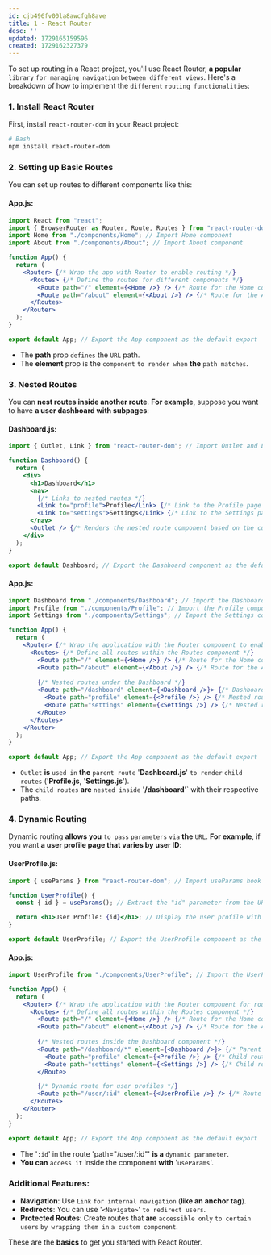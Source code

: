 ```yaml
---
id: cjb496fv00la8awcfqh8ave
title: 1 - React Router
desc: ''
updated: 1729165159596
created: 1729162327379
---
```


To set up routing in a React project, you'll use React Router, **a popular** `library` `for managing navigation` `between different views`. Here's a breakdown of how to implement the `different` `routing functionalities`:

### 1. **Install React Router**
First, install `react-router-dom` in your React project:
```bash
# Bash
npm install react-router-dom
```

### 2. **Setting up Basic Routes**
You can set up routes to different components like this:

#### App.js:
```jsx
import React from "react";
import { BrowserRouter as Router, Route, Routes } from "react-router-dom"; // Import necessary modules from react-router-dom
import Home from "./components/Home"; // Import Home component
import About from "./components/About"; // Import About component

function App() {
  return (
    <Router> {/* Wrap the app with Router to enable routing */}
      <Routes> {/* Define the routes for different components */}
        <Route path="/" element={<Home />} /> {/* Route for the Home component, accessible at "/" */}
        <Route path="/about" element={<About />} /> {/* Route for the About component, accessible at "/about" */}
      </Routes>
    </Router>
  );
}

export default App; // Export the App component as the default export
```
- The **path** prop `defines` the `URL` path.
- The **element** prop is the `component` `to render when` **the** `path matches`.

### 3. **Nested Routes**
You can **nest routes inside another route**. **For example**, suppose you want to have **a user dashboard with subpages**:

#### Dashboard.js:
```jsx
import { Outlet, Link } from "react-router-dom"; // Import Outlet and Link components from react-router-dom

function Dashboard() {
  return (
    <div>
      <h1>Dashboard</h1>
      <nav>
        {/* Links to nested routes */}
        <Link to="profile">Profile</Link> {/* Link to the Profile page */}
        <Link to="settings">Settings</Link> {/* Link to the Settings page */}
      </nav>
      <Outlet /> {/* Renders the nested route component based on the current route */}
    </div>
  );
}

export default Dashboard; // Export the Dashboard component as the default export
```

#### App.js:
```jsx
import Dashboard from "./components/Dashboard"; // Import the Dashboard component
import Profile from "./components/Profile"; // Import the Profile component
import Settings from "./components/Settings"; // Import the Settings component

function App() {
  return (
    <Router> {/* Wrap the application with the Router component to enable routing */}
      <Routes> {/* Define all routes within the Routes component */}
        <Route path="/" element={<Home />} /> {/* Route for the Home component at the root path "/" */}
        <Route path="/about" element={<About />} /> {/* Route for the About component at "/about" */}
        
        {/* Nested routes under the Dashboard */}
        <Route path="/dashboard" element={<Dashboard />}> {/* Dashboard route at "/dashboard" */}
          <Route path="profile" element={<Profile />} /> {/* Nested route for Profile inside Dashboard at "/dashboard/profile" */}
          <Route path="settings" element={<Settings />} /> {/* Nested route for Settings inside Dashboard at "/dashboard/settings" */}
        </Route>
      </Routes>
    </Router>
  );
}

export default App; // Export the App component as the default export
```
- `Outlet` **is** `used in` **the** `parent route` '**Dashboard.js**' `to render` `child routes` ('**Profile.js**, '**Settings.js**').
- The `child routes` **are** `nested inside` '**/dashboard**'` with their respective paths.

### 4. **Dynamic Routing**
Dynamic routing **allows you** `to pass` `parameters` `via` **the** `URL`. **For example**, if you want **a user profile page that varies by user ID**:

#### UserProfile.js:
```jsx
import { useParams } from "react-router-dom"; // Import useParams hook to access route parameters

function UserProfile() {
  const { id } = useParams(); // Extract the "id" parameter from the URL

  return <h1>User Profile: {id}</h1>; // Display the user profile with the dynamic id
}

export default UserProfile; // Export the UserProfile component as the default export
```

#### App.js:
```jsx
import UserProfile from "./components/UserProfile"; // Import the UserProfile component

function App() {
  return (
    <Router> {/* Wrap the application with the Router component for routing */}
      <Routes> {/* Define all routes within the Routes component */}
        <Route path="/" element={<Home />} /> {/* Route for the Home component at the root path "/" */}
        <Route path="/about" element={<About />} /> {/* Route for the About component at "/about" */}
        
        {/* Nested routes inside the Dashboard component */}
        <Route path="/dashboard/*" element={<Dashboard />}> {/* Parent route for Dashboard with nested routes */}
          <Route path="profile" element={<Profile />} /> {/* Child route for Profile at "/dashboard/profile" */}
          <Route path="settings" element={<Settings />} /> {/* Child route for Settings at "/dashboard/settings" */}
        </Route>

        {/* Dynamic route for user profiles */}
        <Route path="/user/:id" element={<UserProfile />} /> {/* Route for UserProfile with dynamic "id" parameter */}
      </Routes>
    </Router>
  );
}

export default App; // Export the App component as the default export
```
- The '`:id`' in the route 'path="/user/:id"' **is a** `dynamic parameter`.
- **You can** `access it` inside the component **with** '`useParams`'.

### Additional Features:
- **Navigation**: Use `Link` `for internal navigation` (**like an anchor tag**).
- **Redirects**: You can use '`<Navigate>`' `to redirect users`.
- **Protected Routes**: Create routes that **are** `accessible only` `to certain users` `by wrapping them in` `a custom component`.

These are the **basics** to get you started with React Router.